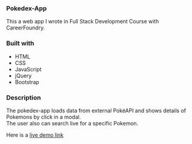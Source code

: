 ### Pokedex-App

This a web app I wrote in Full Stack Development Course with CareerFoundry.

### Built with

- HTML
- CSS
- JavaScript
- jQuery
- Bootstrap

### Description

The pokedex-app loads data from external PokéAPI and shows details of Pokemons by click in a modal.  
The user also can search live for a specific Pokemon.

Here is a [live demo link](https://alexanderkohr.github.io/pokedex-app/)
